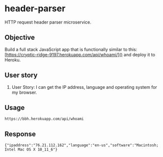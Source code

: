 # header-parser

HTTP request header parser microservice.

## Objective

Build a full stack JavaScript app that is functionally similar to this: [https://cryptic-ridge-9197.herokuapp.com/api/whoami/]() and deploy it to Heroku.

## User story

1. User Story: I can get the IP address, language and operating system for my browser.

## Usage

	https://bbh.herokuapp.com/api/whoami

## Response

	{"ipaddress":"76.21.112.162","language":"en-us","software":"Macintosh; Intel Mac OS X 10_11_6"}